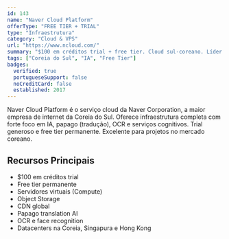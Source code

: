 ```yaml
---
id: 143
name: "Naver Cloud Platform"
offerType: "FREE TIER + TRIAL"
type: "Infraestrutura"
category: "Cloud & VPS"
url: "https://www.ncloud.com/"
summary: "$100 em créditos trial + free tier. Cloud sul-coreano. Líder em IA e busca na Coreia."
tags: ["Coreia do Sul", "IA", "Free Tier"]
badges:
  verified: true
  portugueseSupport: false
  noCreditCard: false
  established: 2017
---
```


Naver Cloud Platform é o serviço cloud da Naver Corporation, a maior empresa de internet da Coreia do Sul. Oferece infraestrutura completa com forte foco em IA, papago (tradução), OCR e serviços cognitivos. Trial generoso e free tier permanente. Excelente para projetos no mercado coreano.

## Recursos Principais

- $100 em créditos trial
- Free tier permanente
- Servidores virtuais (Compute)
- Object Storage
- CDN global
- Papago translation AI
- OCR e face recognition
- Datacenters na Coreia, Singapura e Hong Kong
